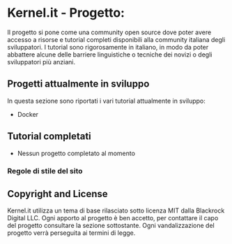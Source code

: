 # Kernel.it - Progetto:
Il progetto si pone come una community open source dove poter avere accesso a risorse e
tutorial completi disponibili alla community italiana degli sviluppatori.
I tutorial sono rigorosamente in italiano, in modo da poter abbattere alcune delle barriere linguistiche o tecniche dei novizi o degli sviluppatori più anziani.


## Progetti attualmente in sviluppo
In questa sezione sono riportati i vari tutorial attualmente in sviluppo:
* Docker


## Tutorial completati
* Nessun progetto completato al momento


### Regole di stile del sito


## Copyright and License
Kernel.it utilizza un tema di base rilasciato sotto licenza MIT dalla Blackrock Digital LLC. Ogni apporto al progetto è ben accetto, per contattare il capo del progetto consultare la sezione sottostante.
Ogni vandalizzazione del progetto verrà perseguita ai termini di legge.
